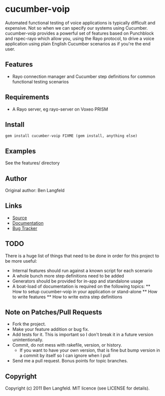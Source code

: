 cucumber-voip
===========

Automated functional testing of voice applications is typically difficult and expensive. Not so when we can specify our systems using Cucumber. cucumber-voip provides a powerful set of features based on Punchblock and rspec-rayo which allow you, using the Rayo protocol, to drive a voice application using plain English Cucumber scenarios as if you're the end user.

Features
--------

* Rayo connection manager and Cucumber step definitions for common functional testing scenarios

Requirements
------------

* A Rayo server, eg rayo-server on Voxeo PRISM

Install
-------

    gem install cucumber-voip FIXME (gem install, anything else)

Examples
--------

See the features/ directory

Author
------

Original author: Ben Langfeld

Links
-----
* [Source](https://github.com/benlangfeld/cucumber-voip)
* [Documentation](http://rdoc.info/github/benlangfeld/cucumber-voip/master/frames)
* [Bug Tracker](https://github.com/benlangfeld/cucumber-voip/issues)

TODO
----

There is a huge list of things that need to be done in order for this project to be more useful:

* Internal features should run against a known script for each scenario
* A whole bunch more step definitions need to be added
* Generators should be provided for in-app and standalone usage
* A boat-load of documentation is required on the following topics:
** How to setup cucumber-voip in your application or stand-alone
** How to write features
** How to write extra step definitions

Note on Patches/Pull Requests
-----------------------------

* Fork the project.
* Make your feature addition or bug fix.
* Add tests for it. This is important so I don't break it in a future version unintentionally.
* Commit, do not mess with rakefile, version, or history.
  * If you want to have your own version, that is fine but bump version in a commit by itself so I can ignore when I pull
* Send me a pull request. Bonus points for topic branches.

Copyright
---------

Copyright (c) 2011 Ben Langfeld. MIT licence (see LICENSE for details).
